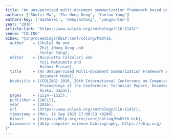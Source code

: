 ```yaml
---
title: "An unsupervised multi-document summarization framework based on neural document model"
authors: ['Shulei Ma', 'Zhi-Hong Deng', 'Yunlun Yang']
authors-key: ['mashulei', 'dengzhihong', 'yangyunlun']
year: "2016"
article-link: "https://www.aclweb.org/anthology/C16-1143/"
venue: "COLING"
bibex: "@inproceedings{DBLP:conf/coling/MaDY16,
  author    = {Shulei Ma and
               Zhi{-}Hong Deng and
               Yunlun Yang},
  editor    = {Nicoletta Calzolari and
               Yuji Matsumoto and
               Rashmi Prasad},
  title     = {An Unsupervised Multi-Document Summarization Framework Based on Neural
               Document Model},
  booktitle = {{COLING} 2016, 26th International Conference on Computational Linguistics,
               Proceedings of the Conference: Technical Papers, December 11-16, 2016,
               Osaka, Japan},
  pages     = {1514--1523},
  publisher = {{ACL}},
  year      = {2016},
  url       = {https://www.aclweb.org/anthology/C16-1143/},
  timestamp = {Mon, 16 Sep 2019 17:08:53 +0200},
  biburl    = {https://dblp.org/rec/conf/coling/MaDY16.bib},
  bibsource = {dblp computer science bibliography, https://dblp.org}
}"
---
```

